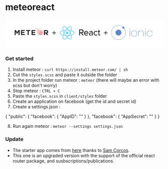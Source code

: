 # meteoreact

![meteorreactionicimg](meteorreactionic.png)

### Get started

1. Install meteor :
`curl https://install.meteor.com/ | sh`
2. Cut the `styles.scss` and paste it outside the folder
3. In the project folder run meteor : `meteor` (there will maybe an error with scss but don't worry)
4. Stop meteor : `CTRL + C`
5. Paste the `styles.scss` in `client/styles` folder
6. Create an application on facebook (get the id and secret id)
7. Create a settings.json :

{
  "public": {
    "facebook": {
      "AppID": "<APP ID>"
    }
  },
  "facebook": {
    "AppSecret": "<APP SECRET ID>"
  }
}

8. Run again meteor : `meteor --settings settings.json`

### Update

* The starter app comes from [here](https://medium.com/@SamCorcos/meteor-react-ionic-mobile-app-part-1-the-basic-template-9355ebf3397f#.o76zpx7ng) thanks to [Sam Corcos](https://github.com/samcorcos).
* This one is an upgraded version with the support of the official react router package, and susbscriptions/publications.
